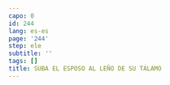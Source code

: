 ```yaml
---
capo: 0
id: 244
lang: es-es
page: '244'
step: ele
subtitle: ''
tags: []
title: SUBA EL ESPOSO AL LEÑO DE SU TÁLAMO
---
```

